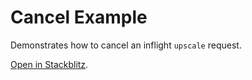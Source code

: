 # Cancel Example

Demonstrates how to cancel an inflight `upscale` request.

[Open in Stackblitz](https://stackblitz.com/github/thekevinscott/upscalerjs/tree/main/examples/cancel).

